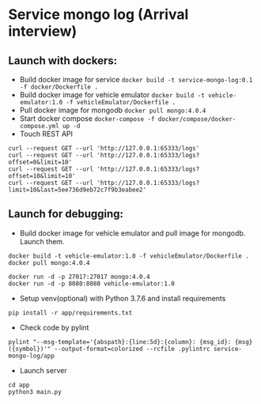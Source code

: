 # Service mongo log (Arrival interview)

## Launch with dockers:
* Build docker image for service
```docker build -t service-mongo-log:0.1 -f docker/Dockerfile .```
* Build docker image for vehicle emulator
```docker build -t vehicle-emulator:1.0 -f vehicleEmulator/Dockerfile .```
* Pull docker image for mongodb
```docker pull mongo:4.0.4```
* Start docker compose
```docker-compose -f docker/compose/docker-compose.yml up -d```
* Touch REST API
```
curl --request GET --url 'http://127.0.0.1:65333/logs'
curl --request GET --url 'http://127.0.0.1:65333/logs?offset=0&limit=10'
curl --request GET --url 'http://127.0.0.1:65333/logs?offset=10&limit=10'
curl --request GET --url 'http://127.0.0.1:65333/logs?limit=10&last=5ee736d9eb72c7f9b3eabee2'
```

## Launch for debugging:
* Build docker image for vehicle emulator and pull image for mongodb. Launch them.
```
docker build -t vehicle-emulator:1.0 -f vehicleEmulator/Dockerfile .
docker pull mongo:4.0.4

docker run -d -p 27017:27017 mongo:4.0.4
docker run -d -p 8080:8080 vehicle-emulator:1.0
```
* Setup venv(optional) with Python 3.7.6 and install requirements
```
pip install -r app/requirements.txt
```
* Check code by pylint
```
pylint "--msg-template='{abspath}:{line:5d}:{column}: {msg_id}: {msg} ({symbol})'" --output-format=colorized --rcfile .pylintrc service-mongo-log/app
```
* Launch server
```
cd app
python3 main.py 
```